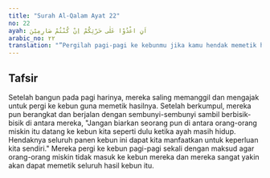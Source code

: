 ```yaml
---
title: "Surah Al-Qalam Ayat 22"
no: 22
ayah: اَنِ اغْدُوْا عَلٰى حَرْثِكُمْ اِنْ كُنْتُمْ صَارِمِيْنَ 
arabic_no: ٢٢
translation: "”Pergilah pagi-pagi ke kebunmu jika kamu hendak memetik hasil.” "
---
```


## Tafsir

Setelah bangun pada pagi harinya, mereka saling memanggil dan mengajak untuk pergi ke kebun guna memetik hasilnya. Setelah berkumpul, mereka pun berangkat dan berjalan dengan sembunyi-sembunyi sambil berbisik-bisik di antara mereka, "Jangan biarkan seorang pun di antara orang-orang miskin itu datang ke kebun kita seperti dulu ketika ayah masih hidup. Hendaknya seluruh panen kebun ini dapat kita manfaatkan untuk keperluan kita sendiri." Mereka pergi ke kebun pagi-pagi sekali dengan maksud agar orang-orang miskin tidak masuk ke kebun mereka dan mereka sangat yakin akan dapat memetik seluruh hasil kebun itu.